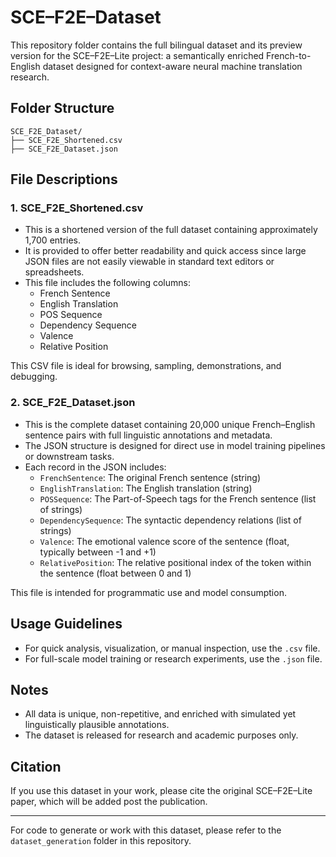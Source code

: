 # SCE–F2E–Dataset

This repository folder contains the full bilingual dataset and its preview version for the SCE–F2E–Lite project: a semantically enriched French-to-English dataset designed for context-aware neural machine translation research.

## Folder Structure

```
SCE_F2E_Dataset/
├── SCE_F2E_Shortened.csv  
├── SCE_F2E_Dataset.json  
```

## File Descriptions

### 1. SCE_F2E_Shortened.csv
- This is a shortened version of the full dataset containing approximately 1,700 entries.
- It is provided to offer better readability and quick access since large JSON files are not easily viewable in standard text editors or spreadsheets.
- This file includes the following columns:
  - French Sentence
  - English Translation
  - POS Sequence
  - Dependency Sequence
  - Valence
  - Relative Position

This CSV file is ideal for browsing, sampling, demonstrations, and debugging.

### 2. SCE_F2E_Dataset.json
- This is the complete dataset containing 20,000 unique French–English sentence pairs with full linguistic annotations and metadata.
- The JSON structure is designed for direct use in model training pipelines or downstream tasks.
- Each record in the JSON includes:
  - `FrenchSentence`: The original French sentence (string)
  - `EnglishTranslation`: The English translation (string)
  - `POSSequence`: The Part-of-Speech tags for the French sentence (list of strings)
  - `DependencySequence`: The syntactic dependency relations (list of strings)
  - `Valence`: The emotional valence score of the sentence (float, typically between -1 and +1)
  - `RelativePosition`: The relative positional index of the token within the sentence (float between 0 and 1)

This file is intended for programmatic use and model consumption.

## Usage Guidelines

- For quick analysis, visualization, or manual inspection, use the `.csv` file.
- For full-scale model training or research experiments, use the `.json` file.

## Notes

- All data is unique, non-repetitive, and enriched with simulated yet linguistically plausible annotations.
- The dataset is released for research and academic purposes only.

## Citation
If you use this dataset in your work, please cite the original SCE–F2E–Lite paper, which will be added post the publication. 

---

For code to generate or work with this dataset, please refer to the `dataset_generation` folder in this repository.

